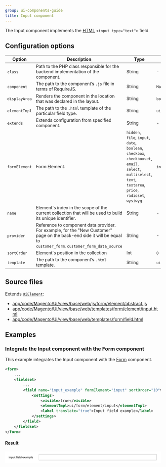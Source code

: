 ```yaml
---
group: ui-components-guide
title: Input component
---
```


The Input component implements the [HTML](https://glossary.magento.com/html) `<input type="text">` field.

## Configuration options

|Option|Description|Type|Default|
|--- |--- |--- |--- |
|`class`|Path to the PHP class responsible for the backend implementation of the component.|String| - |
|`component`|The path to the component’s `.js` file in terms of RequireJS.|String|`Magento_Ui/js/form/element/abstract`|
|`displayArea`|Renders the component in the location that was declared in the layout.|String| `body` |
|`elementTmpl`|The path to the `.html` template of the particular field type.|String|`ui/form/element/input`|
|`extends`|Extends configuration from specified component.|String| - |
|`formElement`|Form Element.|`hidden`, `file`, `input`, `date`, `boolean`, `checkbox`, `checkboxset`, `email`, `select`, `multiselect`, `text`, `textarea`, `price`, `radioset`, `wysiwyg`|`input`|
|`name`|Element's index in the scope of the current collection that will be used to build its unique identifier.|String| - |
|`provider`|Reference to component data provider. For example, for the "New Customer" page on the back-end side it will be equal to `customer_form.customer_form_data_source` |String| - |
|`sortOrder`|Element's position in the collection|Int| `0` |
|`template`|The path to the component’s `.html` template.|String|`ui/form/field`|

## Source files

Extends [`UiElement`](concepts/element.md):

-  [app/code/Magento/Ui/view/base/web/js/form/element/abstract.js](https://github.com/magento/magento2/blob/2.4/app/code/Magento/Ui/view/base/web/js/form/element/abstract.js)
-  [app/code/Magento/Ui/view/base/web/templates/form/element/input.html](https://github.com/magento/magento2/blob/2.4/app/code/Magento/Ui/view/base/web/templates/form/element/input.html)
-  [app/code/Magento/Ui/view/base/web/templates/form/field.html](https://github.com/magento/magento2/blob/2.4/app/code/Magento/Ui/view/base/web/templates/form/field.html)

## Examples

### Integrate the Input component with the Form component

This example integrates the Input component with the [Form](form.html) component.

```xml
<form>
    ...
    <fieldset>
        ...
        <field name="input_example" formElement="input" sortOrder="10">
            <settings>
                <visible>true</visible>
                <elementTmpl>ui/form/element/input</elementTmpl>
                <label translate="true">Input field example</label>
            </settings>
        </field>
    </fieldset>
</form>
```

#### Result

![Input Component example](../_images/ui-components/ui-input-result.png)
